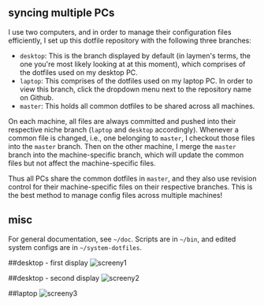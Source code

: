 ## syncing multiple PCs
I use two computers, and in order to manage their configuration files efficiently, I set up this dotfile repository with the following three branches:

* `desktop`: This is the branch displayed by default (in laymen's terms, the one you're most likely looking at at this moment), which comprises of the dotfiles used on my desktop PC.
* `laptop`: This comprises of the dotfiles used on my laptop PC. In order to view this branch, click the dropdown menu next to the repository name on Github.
* `master`: This holds all common dotfiles to be shared across all machines.

On each machine, all files are always committed and pushed into their respective niche branch (`laptop` and `desktop` accordingly). Whenever a common file is changed, i.e., one belonging to `master`, I checkout those files into the `master` branch. Then on the other machine, I merge the `master` branch into the machine-specific branch, which will update the common files but not affect the machine-specific files.

Thus all PCs share the common dotfiles in `master`, and they also use revision control for their machine-specific files on their respective branches. This is the best method to manage config files across multiple machines!

## misc
For general documentation, see `~/doc`. Scripts are in `~/bin`, and edited system configs are in `~/system-dotfiles`.

##desktop - first display
![screeny1](http://a.pomf.se/3Hy9.png)

##desktop - second display
![screeny2](http://a.pomf.se/6Wh3.png)

##laptop
![screeny3](http://a.pomf.se/3Zp7.gif)
